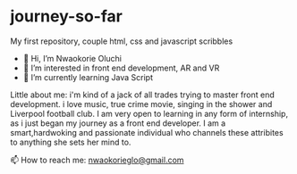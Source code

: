# journey-so-far
My first repository, couple html, css and javascript scribbles 
- 👋 Hi, I’m Nwaokorie Oluchi
- 👀 I’m interested in front end development, AR and VR
- 🌱 I’m currently learning Java Script 

Little about me: i'm kind of a jack of all trades trying to master front end development. i love music, true crime movie, singing in the shower and Liverpool football club.
I am very open to learning in any form of internship, as i just began my journey as a front end developer. I am a smart,hardwoking and passionate individual who channels these attribites to anything she sets her mind to. 

📫 How to reach me: nwaokorieglo@gmail.com
